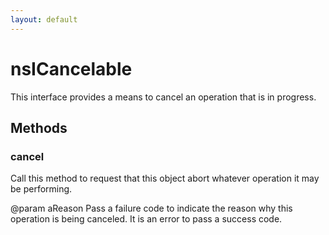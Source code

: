 ```yaml
---
layout: default
---
```


# nsICancelable #

This interface provides a means to cancel an operation that is in progress.


## Methods ##

### cancel ###

Call this method to request that this object abort whatever operation it
may be performing.

@param aReason
       Pass a failure code to indicate the reason why this operation is
       being canceled.  It is an error to pass a success code.

